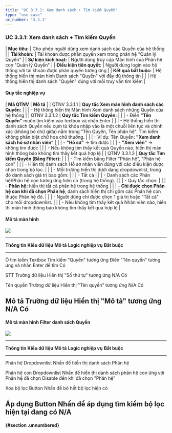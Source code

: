 ```yaml
---
title: "UC 3.3.1: Xem danh sách + Tìm kiếm Quyền"
type: "use-case"
uc_number: "3.3.1"
---
```


### UC 3.3.1: Xem danh sách + Tìm kiếm Quyền

| **Mục tiêu:** | Cho phép người dùng xem danh sách các Quyền của hệ thống |
| **Tài khoản:** | Tài khoản được phân quyền xem trong phân hệ "Quản lý Quyền" |
| **Sự kiện kích hoạt:** | Người dùng truy cập Màn hình của Phân hệ con "Quản lý Quyền" |
| **Điều kiện tiên quyết:** | Người dùng login vào hệ thống với tài khoản được phân quyền tương ứng |
| **Kết quả bắt buộc:** | Hệ thống hiển thị màn hình Danh sách "Quyền" với đầy đủ thông tin |
|  | Hệ thống hiển thị danh sách "Quyền" đúng với mỗi truy vấn tìm kiếm |

#### Quy tắc nghiệp vụ

| **Mã QTNV** | **Mô tả** |
| QTNV 3.3.1.1 | **Quy tắc Xem màn hình danh sách các Quyền:** |
|  | - Hệ thống hiển thị Màn hình Xem danh sách những Quyền của hệ thống |
| QTNV 3.3.1.2 | **Quy tắc Tìm kiếm Quyền:** |
|  | - Điền **"Tên Quyền"** muốn tìm kiếm vào textbox và nhấn Enter |
|  | - Hệ thống hiển thị danh sách Quyền nếu cụm từ khóa nhập vào là một chuỗi liên tục và chính xác (không bỏ chữ giữa) nằm trong "Tên Quyền, Tên phân hệ". Tìm kiếm không phân biệt chữ hoa chữ thường. |
|  | - Ví dụ: Tên Quyền: **\"Xem danh sách hồ sơ nhân viên\"** |
|  | - **\"Hồ sơ\"** → tìm được |
|  | - **\"Xem viên\"** → không tìm được |
|  | - Nếu không tìm thấy kết quả Quyền nào, hiển thị màn hình thông báo không tìm thấy kết quả hợp lệ |
| QTNV 3.3.1.3 | **Quy tắc Tìm kiếm Quyền (Bằng Filter):** |
|  | - Tìm kiếm bằng Filter "Phân hệ", "Phân hệ con" |
|  | - Hiển thị danh sách Hồ sơ nhân viên đúng với các điều kiện được chọn trong bộ lọc. |
|  | - Mỗi trường hiển thị dưới dạng dropdownlist, trong đó danh sách giá trị bao gồm: |
|  | - Tất cả |
|  | - Danh sách các Phân hệ/Phân hệ con tương ứng hiện có (trong hệ thống). |
|  | - Quy tắc chọn: |
|  | - **Phân hệ:** hiển thị tất cả phân hệ trong hệ thống |
|  | - **Chỉ được chọn Phân hệ con khi đã chọn Phân hệ**, danh sách hiển thị chỉ gồm các Phân hệ con thuộc Phân hệ đó. |
|  | - Người dùng chỉ được chọn 1 giá trị hoặc \"Tất cả\" cho mỗi dropdownlist. |
|  | - Nếu không tìm thấy kết quả Nhân viên nào, hiển thị màn hình thông báo không tìm thấy kết quả hợp lệ |

#### Mô tả màn hình

![](media/image8.png)

  ------------------------------------------------------------------------------------------------------------------------------------
  **Thông tin**   **Kiểu dữ liệu**   **Mô tả**                        **Logic nghiệp vụ**                               **Bắt buộc**
  --------------- ------------------ -------------------------------- ------------------------------------------------- --------------
  Ô tìm kiếm      Textbox            Tìm kiếm "Quyền" tương ứng       Điền "Tên quyền" tương ứng và nhấn Enter để tìm   Có

  STT             Trường dữ liệu     Hiển thị "Số thứ tự" tương ứng   N/A                                               Có

  Tên quyền       Trường dữ liệu     Hiển thị "Tên quyền" tương ứng   N/A                                               Có

  Mô tả           Trường dữ liệu     Hiển thị "Mô tả" tương ứng       N/A                                               Có
  ------------------------------------------------------------------------------------------------------------------------------------

#### Mô tả màn hình Filter danh sách Quyền

![](media/image41.png)

  ------------------------------------------------------------------------------------------------------------------------------------------------------
  **Thông tin**   **Kiểu dữ liệu**   **Mô tả**                                                        **Logic nghiệp vụ**                 **Bắt buộc**
  --------------- ------------------ ---------------------------------------------------------------- ----------------------------------- --------------
  Phân hệ         Dropdownlist       Nhấn để hiển thị danh sách Phân hệ                                                                   

  Phân hệ con     Dropdownlist       Nhấn để hiển thị danh sách phân hệ con ứng với Phân hệ đã chọn   Disable đến khi đã chọn "Phân hệ"   

  Xóa bộ lọc      Button             Nhấn để bỏ hết bộ lọc hiện có                                                                        

  Áp dụng         Button             Nhấn để áp dụng tìm kiếm bộ lọc hiện tại đang có                 N/A                                 
  ------------------------------------------------------------------------------------------------------------------------------------------------------

####  {#section .unnumbered}
